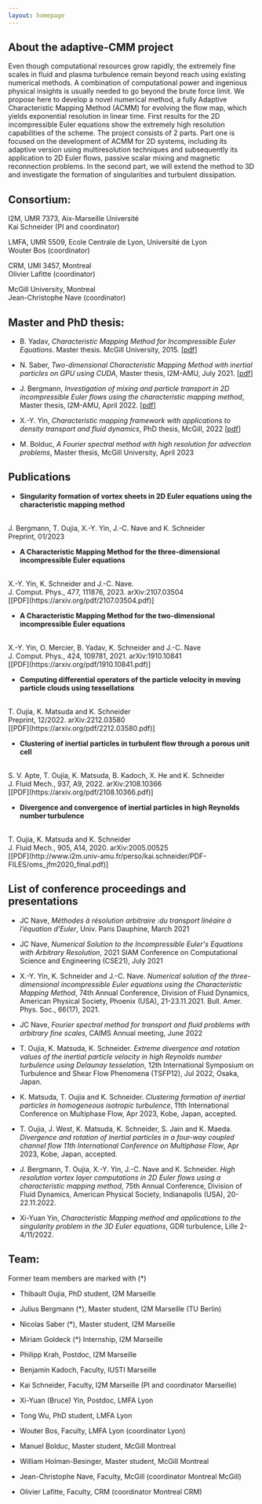 ```yaml
---
layout: homepage
---
```


## About the adaptive-CMM project
Even though computational resources grow rapidly, the extremely fine scales in fluid and plasma turbulence remain beyond reach using existing numerical methods. A combination of computational power and ingenious physical insights is usually needed to go beyond the brute force limit. We propose here to develop a novel numerical method, a fully Adaptive Characteristic Mapping Method (ACMM) for evolving the flow map, which yields exponential resolution in linear time. First results for the 2D incompressible Euler equations show the extremely high resolution capabilities of the scheme. The project consists of 2 parts. Part one is focused on the development of ACMM for 2D systems, including its adaptive version using multiresolution techniques and subsequently its application to 2D Euler flows, passive scalar mixing and magnetic reconnection problems. In the second part, we will extend the method to 3D and investigate the formation of singularities and turbulent dissipation.

## Consortium:

I2M, UMR 7373, Aix-Marseille Université
<br>
Kai Schneider (PI and coordinator)

LMFA, UMR 5509, Ecole Centrale de Lyon, Université de Lyon
<br>
Wouter Bos (coordinator)

CRM, UMI 3457, Montreal
<br>
Olivier Lafitte (coordinator)

McGill University, Montreal
<br>
Jean-Christophe Nave (coordinator)

## Master and PhD thesis:

- B. Yadav, *Characteristic Mapping Method for Incompressible Euler Equations*. Master thesis. McGill University, 2015.
[[pdf](https://github.com/CharacteristicMappingMethod/characteristicmappingmethod.github.io/tree/main/assets/badal_yadav_master.pdf)]

- N. Saber, *Two-dimensional Characteristic Mapping Method with inertial particles on GPU using CUDA*, Master thesis, I2M-AMU, July 2021.
[[pdf](https://github.com/CharacteristicMappingMethod/characteristicmappingmethod.github.io/tree/main/assets/CMM_Nicolas_SABER.pdf)]

- J. Bergmann, *Investigation of mixing and particle transport in 2D incompressible Euler flows using the characteristic mapping method*, Master thesis, I2M-AMU, April 2022.
[[pdf](https://hal.science/tel-03812702/document)]

- X.-Y. Yin, *Characteristic mapping framework with applications to density transport and fluid dynamics*, PhD thesis, McGill, 2022
[[pdf](https://escholarship.mcgill.ca/concern/theses/4j03d476w)]

- M. Bolduc, *A Fourier spectral method with high resolution for advection problems*, Master thesis, McGill University, April 2023

## Publications

- **Singularity formation of vortex sheets in 2D Euler equations using the characteristic mapping method**
<br>
J. Bergmann, T. Oujia, X.-Y. Yin, J.-C. Nave and K. Schneider
<br>
Preprint, 01/2023

- **A Characteristic Mapping Method for the three-dimensional incompressible Euler equations**
<br>
 X.-Y. Yin, K. Schneider and J.-C. Nave.
<br>
J. Comput. Phys., 477, 111876, 2023. arXiv:2107.03504
<br>
[[PDF](https://arxiv.org/pdf/2107.03504.pdf)]

- **A Characteristic Mapping Method for the two-dimensional incompressible Euler equations**
<br>
X.-Y. Yin, O. Mercier, B. Yadav, K. Schneider and J.-C. Nave
<br>
J. Comput. Phys., 424, 109781, 2021. arXiv:1910.10841
<br>
[[PDF](https://arxiv.org/pdf/1910.10841.pdf)]

- **Computing differential operators of the particle velocity in moving particle clouds using tessellations**
<br>
T. Oujia, K. Matsuda and K. Schneider
<br>
Preprint, 12/2022. arXiv:2212.03580
<br>
[[PDF](https://arxiv.org/pdf/2212.03580.pdf)]

- **Clustering of inertial particles in turbulent flow through a porous unit cell**
<br>
S. V. Apte, T. Oujia, K. Matsuda, B. Kadoch, X. He and K. Schneider
<br>
J. Fluid Mech., 937, A9, 2022. arXiv:2108.10366
<br>
[[PDF](https://arxiv.org/pdf/2108.10366.pdf)]

- **Divergence and convergence of inertial particles in high Reynolds number turbulence**
<br>
T. Oujia, K. Matsuda and K. Schneider
<br>
J. Fluid Mech., 905, A14, 2020. arXiv:2005.00525
<br>
[[PDF](http://www.i2m.univ-amu.fr/perso/kai.schneider/PDF-FILES/oms_jfm2020_final.pdf)]

## List of conference proceedings and presentations

- JC Nave, *Méthodes à résolution arbitraire :du transport linéaire à l’équation d’Euler*, Univ. Paris Dauphine, March 2021

- JC Nave, *Numerical Solution to the Incompressible Euler's Equations with Arbitrary Resolution*,  2021 SIAM Conference on Computational Science and Engineering (CSE21), July 2021

- X.-Y. Yin, K. Schneider and J.-C. Nave. *Numerical solution of the three-dimensional incompressible Euler equations using the Characteristic Mapping Method*, 74th Annual Conference, Division of Fluid Dynamics, American Physical Society, Phoenix (USA), 21-23.11.2021. Bull. Amer. Phys. Soc., 66(17), 2021.

- JC Nave, *Fourier spectral method for transport and fluid problems with arbitrary fine scales*, CAIMS Annual meeting, June 2022

- T. Oujia, K. Matsuda, K. Schneider. *Extreme divergence and rotation values of the inertial particle velocity in high Reynolds number turbulence using Delaunay tesselation*, 12th International Symposium on Turbulence and Shear Flow Phenomena (TSFP12), Jul 2022, Osaka, Japan.

- K. Matsuda, T. Oujia and K. Schneider. *Clustering formation of inertial particles in homogeneous isotropic turbulence*, 11th International Conference on Multiphase Flow, Apr 2023, Kobe, Japan, accepted.

- T. Oujia, J. West, K. Matsuda, K. Schneider, S. Jain and K. Maeda. *Divergence and rotation of inertial particles in a four-way coupled channel flow 11th International Conference on Multiphase Flow*, Apr 2023, Kobe, Japan, accepted.

- J. Bergmann, T. Oujia, X.-Y. Yin, J.-C. Nave and K. Schneider. *High resolution vortex layer computations in 2D Euler flows using a characteristic mapping method*, 75th Annual Conference, Division of Fluid Dynamics, American Physical Society, Indianapolis (USA), 20-22.11.2022.

- Xi-Yuan Yin, *Characteristic Mapping method and applications to the singularity problem in the 3D Euler equations*, GDR turbulence, Lille 2-4/11/2022.

## Team:

Former team members are marked with (*)

- Thibault Oujia, PhD student, I2M Marseille
- Julius Bergmann (*), Master student, I2M Marseille (TU Berlin)
- Nicolas Saber (*), Master student, I2M Marseille
- Miriam Goldeck (*) Internship, I2M Marseille
- Philipp Krah, Postdoc, I2M Marseille
- Benjamin Kadoch, Faculty, IUSTI Marseille
- Kai Schneider, Faculty, I2M Marseille (PI and coordinator Marseille)

- Xi-Yuan (Bruce) Yin, Postdoc, LMFA Lyon
- Tong Wu, PhD student, LMFA Lyon
- Wouter Bos, Faculty, LMFA Lyon (coordinator Lyon)

- Manuel Bolduc, Master student, McGill Montreal
- William Holman-Besinger, Master student, McGill Montreal
- Jean-Christophe Nave, Faculty, McGill (coordinator Montreal McGill)
- Olivier Lafitte, Faculty, CRM (coordinator Montreal CRM)
